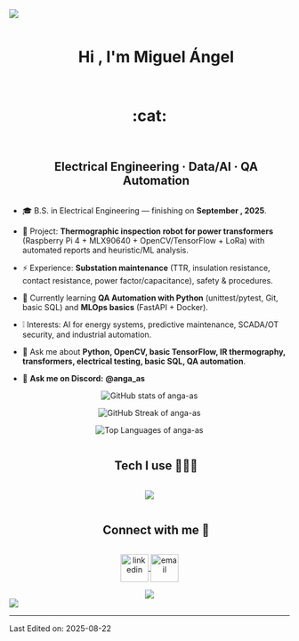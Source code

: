 <!--horizontal divider(gradiant)-->
<img src="https://user-images.githubusercontent.com/73097560/115834477-dbab4500-a447-11eb-908a-139a6edaec5c.gif">

<!--h1 without bottom border-->
<div id="user-content-toc">
  <ul align="center">
    <summary><h1 style="display: inline-block">Hi , I'm Miguel Ángel</h1></summary>
  </ul>
</div>

<!--- snake -->
<div align="center">
  <summary><h1 style="display: inline-block">:cat:</h1></summary>
</div>

<!--h2 without bottom border-->
<div id="user-content-toc">
  <ul align="center">
    <summary><h2 style="display: inline-block">Electrical Engineering · Data/AI · QA Automation</h2></summary>
  </ul>
</div>

<!--Intro start-->
- 🎓 B.S. in Electrical Engineering  — finishing on **September , 2025**.
- 🤖 Project: **Thermographic inspection robot for power transformers** (Raspberry Pi 4 + MLX90640 + OpenCV/TensorFlow + LoRa) with automated reports and heuristic/ML analysis.
- ⚡ Experience: **Substation maintenance** (TTR, insulation resistance, contact resistance, power factor/capacitance), safety & procedures.
- 🌱 Currently learning **QA Automation with Python** (unittest/pytest, Git, basic SQL) and **MLOps basics** (FastAPI + Docker).
- :grey_exclamation: Interests: AI for energy systems, predictive maintenance, SCADA/OT security, and industrial automation.
- 💬 Ask me about **Python, OpenCV, basic TensorFlow, IR thermography, transformers, electrical testing, basic SQL, QA automation**.

- 💬 **Ask me on Discord:** **@anga_as**
<!--Intro end-->

<p align="center">
  <img
    src="https://github-readme-stats.vercel.app/api?username=anga-as&show_icons=true&theme=dark&include_all_commits=true"
    alt="GitHub stats of anga-as"
  />
</p>

<p align="center">
  <img
    src="https://github-readme-streak-stats.herokuapp.com?user=anga-as&theme=dark"
    alt="GitHub Streak of anga-as"
  />
</p>

<p align="center">
  <img
    src="https://github-readme-stats.vercel.app/api/top-langs/?username=anga-as&layout=compact&langs_count=8&theme=dark&hide=jupyter%20notebook,html,css"
    alt="Top Languages of anga-as"
  />
</p>


<!--h1 without bottom border-->
<div id="user-content-toc">
  <ul align="center">
    <summary><h2 style="display: inline-block">Tech I use 👨🏻‍💻</h2></summary>
  </ul>
</div>

<!--tech stack icons-->
<p align="center">
  <img src="https://skillicons.dev/icons?i=py,opencv,tensorflow,sklearn,raspberrypi,git,github,linux,postgres,sqlite,regex,latex,mysql&perline=12" />
</p>


<!-- Connect with me -->
<div id="user-content-toc">
  <ul align="center">
    <summary><h2 style="display: inline-block">Connect with me 🤝</h2></summary>
  </ul>
</div>

<!--icons and links-->
<p align="center">
  <a href="https://www.linkedin.com/in/your-linkedin/" target="_blank">
    <img align="center" src="https://user-images.githubusercontent.com/88904952/234979284-68c11d7f-1acc-4f0c-ac78-044e1037d7b0.png" alt="linkedin" height="50" width="50" />
  </a>
  <a href="mailto:your.email@example.com" target="_blank">
    <img align="center" src="https://user-images.githubusercontent.com/88904952/234982627-019fd336-6248-453c-9b05-97c13fd1d207.png" alt="email" height="50" width="50" />
  </a>
  <!-- Discord: use handle (link requires numeric user ID) -->
 

<!--profile visit count-->
<div align="center">
  <a href="https://visitcount.itsvg.in">
    <img src="https://visitcount.itsvg.in/api?id=anga-as&icon=3&color=6" />
  </a>
</div>

<!--horizontal divider(gradiant)-->
<img src="https://user-images.githubusercontent.com/73097560/115834477-dbab4500-a447-11eb-908a-139a6edaec5c.gif">

----------------------------------------------------------------------
Last Edited on: 2025-08-22

